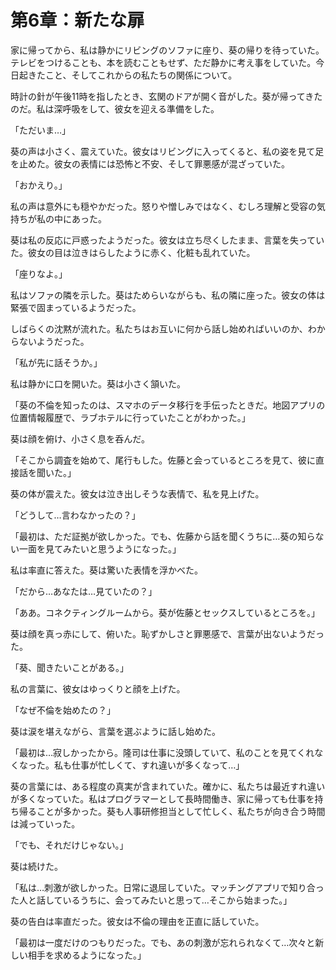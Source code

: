 # 第6章：新たな扉

家に帰ってから、私は静かにリビングのソファに座り、葵の帰りを待っていた。テレビをつけることも、本を読むこともせず、ただ静かに考え事をしていた。今日起きたこと、そしてこれからの私たちの関係について。

時計の針が午後11時を指したとき、玄関のドアが開く音がした。葵が帰ってきたのだ。私は深呼吸をして、彼女を迎える準備をした。

「ただいま…」

葵の声は小さく、震えていた。彼女はリビングに入ってくると、私の姿を見て足を止めた。彼女の表情には恐怖と不安、そして罪悪感が混ざっていた。

「おかえり。」

私の声は意外にも穏やかだった。怒りや憎しみではなく、むしろ理解と受容の気持ちが私の中にあった。

葵は私の反応に戸惑ったようだった。彼女は立ち尽くしたまま、言葉を失っていた。彼女の目は泣きはらしたように赤く、化粧も乱れていた。

「座りなよ。」

私はソファの隣を示した。葵はためらいながらも、私の隣に座った。彼女の体は緊張で固まっているようだった。

しばらくの沈黙が流れた。私たちはお互いに何から話し始めればいいのか、わからないようだった。

「私が先に話そうか。」

私は静かに口を開いた。葵は小さく頷いた。

「葵の不倫を知ったのは、スマホのデータ移行を手伝ったときだ。地図アプリの位置情報履歴で、ラブホテルに行っていたことがわかった。」

葵は顔を俯け、小さく息を呑んだ。

「そこから調査を始めて、尾行もした。佐藤と会っているところを見て、彼に直接話を聞いた。」

葵の体が震えた。彼女は泣き出しそうな表情で、私を見上げた。

「どうして…言わなかったの？」

「最初は、ただ証拠が欲しかった。でも、佐藤から話を聞くうちに…葵の知らない一面を見てみたいと思うようになった。」

私は率直に答えた。葵は驚いた表情を浮かべた。

「だから…あなたは…見ていたの？」

「ああ。コネクティングルームから。葵が佐藤とセックスしているところを。」

葵は顔を真っ赤にして、俯いた。恥ずかしさと罪悪感で、言葉が出ないようだった。

「葵、聞きたいことがある。」

私の言葉に、彼女はゆっくりと顔を上げた。

「なぜ不倫を始めたの？」

葵は涙を堪えながら、言葉を選ぶように話し始めた。

「最初は…寂しかったから。隆司は仕事に没頭していて、私のことを見てくれなくなった。私も仕事が忙しくて、すれ違いが多くなって…」

葵の言葉には、ある程度の真実が含まれていた。確かに、私たちは最近すれ違いが多くなっていた。私はプログラマーとして長時間働き、家に帰っても仕事を持ち帰ることが多かった。葵も人事研修担当として忙しく、私たちが向き合う時間は減っていった。

「でも、それだけじゃない。」

葵は続けた。

「私は…刺激が欲しかった。日常に退屈していた。マッチングアプリで知り合った人と話しているうちに、会ってみたいと思って…そこから始まった。」

葵の告白は率直だった。彼女は不倫の理由を正直に話していた。

「最初は一度だけのつもりだった。でも、あの刺激が忘れられなくて…次々と新しい相手を求めるようになった。」